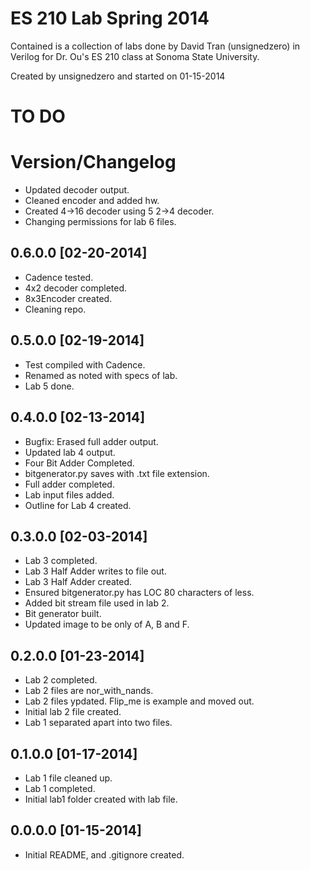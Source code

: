 # ES 210 Lab Spring 2014 #

Contained is a collection of labs done by David Tran (unsignedzero) in Verilog
for Dr. Ou's ES 210 class at Sonoma State University.

Created by unsignedzero and started on 01-15-2014

# TO DO #

# Version/Changelog #

* Updated decoder output.
* Cleaned encoder and added hw.
* Created 4->16 decoder using 5 2->4 decoder.
* Changing permissions for lab 6 files.

## 0.6.0.0 [02-20-2014] #
* Cadence tested.
* 4x2 decoder completed.
* 8x3Encoder created.
* Cleaning repo.

## 0.5.0.0 [02-19-2014] #
* Test compiled with Cadence.
* Renamed as noted with specs of lab.
* Lab 5 done.

## 0.4.0.0 [02-13-2014] #
* Bugfix: Erased full adder output.
* Updated lab 4 output.
* Four Bit Adder Completed.
* bitgenerator.py saves with .txt file extension.
* Full adder completed.
* Lab input files added.
* Outline for Lab 4 created.

## 0.3.0.0 [02-03-2014] #
* Lab 3 completed.
* Lab 3 Half Adder writes to file out.
* Lab 3 Half Adder created.
* Ensured bitgenerator.py has LOC 80 characters of less.
* Added bit stream file used in lab 2.
* Bit generator built.
* Updated image to be only of A, B and F.

## 0.2.0.0 [01-23-2014] #
* Lab 2 completed.
* Lab 2 files are nor\_with\_nands.
* Lab 2 files ypdated. Flip\_me is example and moved out.
* Initial lab 2 file created.
* Lab 1 separated apart into two files.

## 0.1.0.0 [01-17-2014] #
* Lab 1 file cleaned up.
* Lab 1 completed.
* Initial lab1 folder created with lab file.

## 0.0.0.0 [01-15-2014] #
* Initial README, and .gitignore created.
